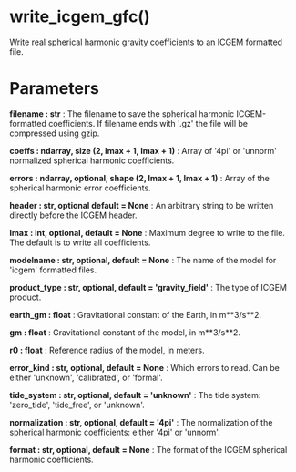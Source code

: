 # write_icgem_gfc()

Write real spherical harmonic gravity coefficients to an ICGEM formatted
file.

# Parameters

**filename : str**
:   The filename to save the spherical harmonic ICGEM-formatted coefficients. If filename ends with '.gz' the file will be compressed using gzip.

**coeffs : ndarray, size (2, lmax + 1, lmax + 1)**
:   Array of '4pi' or 'unnorm' normalized spherical harmonic coefficients.

**errors : ndarray, optional, shape (2, lmax + 1, lmax + 1)**
:   Array of the spherical harmonic error coefficients.

**header : str, optional default = None**
:   An arbitrary string to be written directly before the ICGEM header.

**lmax : int, optional, default = None**
:   Maximum degree to write to the file. The default is to write all coefficients.

**modelname : str, optional, default = None**
:   The name of the model for 'icgem' formatted files.

**product_type : str, optional, default = 'gravity_field'**
:   The type of ICGEM product.

**earth_gm : float**
:   Gravitational constant of the Earth, in m\*\*3/s\*\*2.

**gm : float**
:   Gravitational constant of the model, in m\*\*3/s\*\*2.

**r0 : float**
:   Reference radius of the model, in meters.

**error_kind : str, optional, default = None**
:   Which errors to read. Can be either 'unknown', 'calibrated', or 'formal'.

**tide_system : str, optional, default = 'unknown'**
:   The tide system: 'zero_tide', 'tide_free', or 'unknown'.

**normalization : str, optional, default = '4pi'**
:   The normalization of the spherical harmonic coefficients: either '4pi' or 'unnorm'.

**format : str, optional, default = None**
:   The format of the ICGEM spherical harmonic coefficients.
    